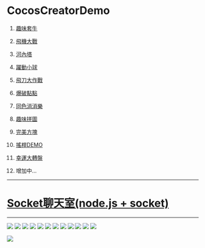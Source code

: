 # CocosCreatorDemo

1. [趣味套牛](https://ivesshe.github.io/getCow/) 
   
2. [飛機大戰](https://ivesshe.github.io/aircraftWeb/)

3. [河內塔](https://ivesshe.github.io/HanoiTower/)

4. [躍動小球](https://ivesshe.github.io/JumpBall/)

5. [飛刀大作戰](https://ivesshe.github.io/FlyKnife/)

6. [爆破點點](https://ivesshe.github.io/BombPixel/)

7. [同色消消樂](https://ivesshe.github.io/EliminateFun/)

8. [趣味拼圖](https://ivesshe.github.io/JigsawPuzzle/)

9. [完美方塊](https://ivesshe.github.io/PerfectCube/)

10. [搖桿DEMO](https://ivesshe.github.io/JoyStick/)

11. [幸運大轉盤](https://ivesshe.github.io/Turntable/)

12. 增加中...

---

# [Socket聊天室(node.js + socket)](https://github.com/IvesShe/ChatRoomSocket)

---

 ![](https://github.com/IvesShe/CocosCreatorDemo/blob/master/1587868822604.jpg?raw=true )
 ![](https://github.com/IvesShe/CocosCreatorDemo/blob/master/1587868861212.jpg?raw=true )
 ![](https://github.com/IvesShe/CocosCreatorDemo/blob/master/1587869061695.jpg?raw=true )
 ![](https://github.com/IvesShe/CocosCreatorDemo/blob/master/1587868880809.jpg?raw=true )
 ![](https://github.com/IvesShe/CocosCreatorDemo/blob/master/1587869061695.jpg?raw=true )
 ![](https://github.com/IvesShe/CocosCreatorDemo/blob/master/1587869097479.jpg?raw=true )
 ![](https://github.com/IvesShe/CocosCreatorDemo/blob/master/S__38633479.jpg?raw=true)
 ![](https://github.com/IvesShe/CocosCreatorDemo/blob/master/S__38633482.jpg?raw=true )
 ![](https://github.com/IvesShe/CocosCreatorDemo/blob/master/S__38633481.jpg?raw=true )
 ![](https://github.com/IvesShe/CocosCreatorDemo/blob/master/S__38633482.jpg?raw=true)
 ![](https://github.com/IvesShe/CocosCreatorDemo/blob/master/S__38633483.jpg?raw=true )
 ![](https://github.com/IvesShe/CocosCreatorDemo/blob/master/S__38633484.jpg?raw=true )
 
 ![](https://github.com/IvesShe/CocosCreatorDemo/blob/master/S__38633485.jpg?raw=true )
